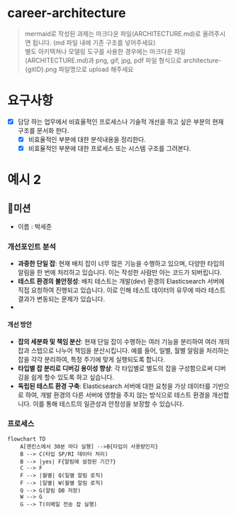 # career-architecture
> mermaid로 작성된 과제는 마크다운 파일(ARCHITECTURE.md)로 올려주시면 됩니다. (md 파일 내에 기존 구조를 넣어주세요)<br>
> 별도 아키택쳐나 모델링 도구를 사용한 경우에는 마크다운 파일(ARCHITECTURE.md)과 png, gif, jpg, pdf 파일 형식으로 architecture-{gitID}.png 파일명으로 upload 해주세요
# 요구사항
- [x] 담당 하는 업무에서 비효율적인 프로세스나 기술적 개선을 하고 싶은 부분의 현재 구조를 문서화 한다.
  - [x] 비효율적인 부분에 대한 분석내용을 정리한다.
  - [x] 비효율적인 부분에 대한 프로세스 또는 시스템 구조를 그려본다.
  
# 예시 2

## 🚀미션
- 이름 : 박세준

### 개선포인트 분석
- __과중한 단일 잡__: 현재 배치 잡이 너무 많은 기능을 수행하고 있으며, 다양한 타입의 알림을 한 번에 처리하고 있습니다. 이는 작성한 사람만 아는 코드가 되버립니다.
- __테스트 환경의 불안정성__: 배치 테스트는 개발(dev) 환경의 Elasticsearch 서버에 직접 요청하여 진행되고 있습니다. 이로 인해 테스트 데이터의 유무에 따라 테스트 결과가 변동되는 문제가 있습니다.
- 
#### 개선 방안 
- __잡의 세분화 및 책임 분산__: 현재 단일 잡이 수행하는 여러 기능을 분리하여 여러 개의 잡과 스텝으로 나누어 책임을 분산시킵니다.
예를 들어, 일별, 월별 알림을 처리하는 잡을 각각 분리하여, 특정 주기에 맞게 실행되도록 합니다.
- __타입별 잡 분리로 디버깅 용이성 향상__: 각 타입별로 별도의 잡을 구성함으로써 디버깅을 쉽게 할수 있도록 하고 싶습니다.
- __독립된 테스트 환경 구축__: Elasticsearch 서버에 대한 요청을 가상 데이터를 기반으로 하여, 개발 환경의 다른 서버에 영향을 주지 않는 방식으로 테스트 환경을 개선합니다.
이를 통해 테스트의 일관성과 안정성을 보장할 수 있습니다.
  
### 프로세스
```mermaid
flowchart TD
    A[잰킨스에서 30분 마다 실행] -->B{타입이 사용량인지}
    B --> C(타입 SP/RI 데이터 처리)
    B --> |yes| F{알림에 설정된 기간?}
    C --> F
    F --> |월별| Q(일별 알림 로직)
    F --> |일별| W(월별 알림 로직)
    Q --> G(알림 DB 저장)
    W --> G
    G --> T(이메일 전송 잡 실행)
    
```

